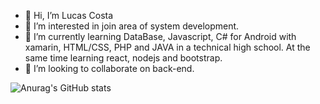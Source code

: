 - 👋 Hi, I’m Lucas Costa
- 👀 I’m interested in join area of system development.
- 🌱 I’m currently learning DataBase, Javascript, C# for Android with xamarin, HTML/CSS, PHP and JAVA in a technical high school. At the same time learning react, nodejs and bootstrap.
- 🚀 I’m looking to collaborate on back-end.

![Anurag's GitHub stats](https://github-readme-stats.vercel.app/api?username=LucasCosta0011&theme=dark&show_icons=true)
